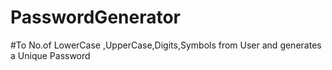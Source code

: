 # PasswordGenerator

#To No.of LowerCase ,UpperCase,Digits,Symbols from User and generates a Unique Password
